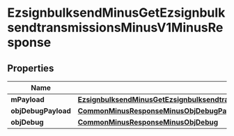 
# EzsignbulksendMinusGetEzsignbulksendtransmissionsMinusV1MinusResponse

## Properties
Name | Type | Description | Notes
------------ | ------------- | ------------- | -------------
**mPayload** | [**EzsignbulksendMinusGetEzsignbulksendtransmissionsMinusV1MinusResponseMinusMPayload**](EzsignbulksendMinusGetEzsignbulksendtransmissionsMinusV1MinusResponseMinusMPayload.md) |  | 
**objDebugPayload** | [**CommonMinusResponseMinusObjDebugPayload**](CommonMinusResponseMinusObjDebugPayload.md) |  |  [optional]
**objDebug** | [**CommonMinusResponseMinusObjDebug**](CommonMinusResponseMinusObjDebug.md) |  |  [optional]



